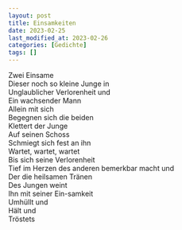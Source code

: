 ```yaml
---
layout: post
title: Einsamkeiten
date: 2023-02-25
last_modified_at: 2023-02-26
categories: [Gedichte]
tags: []
---
```


Zwei Einsame  
Dieser noch so kleine Junge in  
Unglaublicher Verlorenheit und  
Ein wachsender Mann  
Allein mit sich  
Begegnen sich die beiden  
Klettert der Junge  
Auf seinen Schoss  
Schmiegt sich fest an ihn  
Wartet, wartet, wartet  
Bis sich seine Verlorenheit  
Tief im Herzen des anderen bemerkbar macht und  
Der die heilsamen Tränen  
Des Jungen weint  
Ihn mit seiner Ein-samkeit  
Umhüllt und  
Hält und  
Tröstets